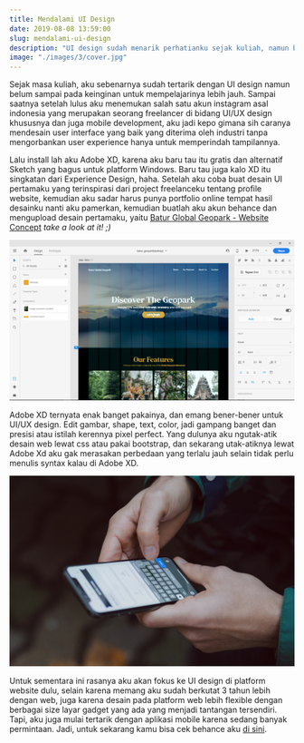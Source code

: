 ```yaml
---
title: Mendalami UI Design
date: 2019-08-08 13:59:00
slug: mendalami-ui-design
description: "UI design sudah menarik perhatianku sejak kuliah, namun baru sekarang aku mendalaminya"
image: "./images/3/cover.jpg"
---
```


Sejak masa kuliah, aku sebenarnya sudah tertarik dengan UI design namun belum sampai pada keinginan untuk mempelajarinya lebih jauh. Sampai saatnya setelah lulus aku menemukan salah satu akun instagram asal indonesia yang merupakan seorang freelancer di bidang UI/UX design khususnya dan juga mobile development, aku jadi kepo gimana sih caranya mendesain user interface yang baik yang diterima oleh industri tanpa mengorbankan user experience hanya untuk memperindah tampilannya.

Lalu install lah aku Adobe XD, karena aku baru tau itu gratis dan alternatif Sketch yang bagus untuk platform Windows. Baru tau juga kalo XD itu singkatan dari Experience Design, haha. Setelah aku coba buat desain UI pertamaku yang terinspirasi dari project freelanceku tentang profile website, kemudian aku sadar harus punya portfolio online tempat hasil desainku nanti aku pamerkan, kemudian buatlah aku akun behance dan mengupload desain pertamaku, yaitu [Batur Global Geopark - Website Concept](https://www.behance.net/gallery/82942741/Batur-Global-Geopark-Website-Concept) *take a look at it! ;)*

![tampilan adobe xd](./images/3/screenshot-adobexd.png)

Adobe XD ternyata enak banget pakainya, dan emang bener-bener untuk UI/UX design. Edit gambar, shape, text, color, jadi gampang banget dan presisi atau istilah kerennya pixel perfect. Yang dulunya aku ngutak-atik desain web lewat css atau pakai bootstrap, dan sekarang utak-atiknya lewat Adobe Xd aku gak merasakan perbedaan yang terlalu jauh selain tidak perlu menulis syntax kalau di Adobe XD.

![using smartphone](./images/3/freestocks-org-mw6Onwg4frY-unsplash.jpg)

Untuk sementara ini rasanya aku akan fokus ke UI design di platform website dulu, selain karena memang aku sudah berkutat 3 tahun lebih dengan web, juga karena desain pada platform web lebih flexible dengan berbagai size layar gadget yang ada yang menjadi tantangan tersendiri. Tapi, aku juga mulai tertarik dengan aplikasi mobile karena sedang banyak permintaan. Jadi, untuk sekarang kamu bisa cek behance aku [di sini](https://www.behance.net/suryawiguna).